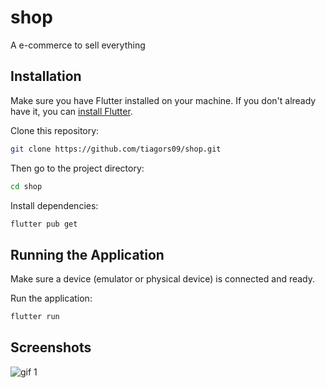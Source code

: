 # shop

A e-commerce to sell everything

## Installation

Make sure you have Flutter installed on your machine. If you don't already have it, you can [install Flutter](https://flutter.dev/docs/get-started/install).

Clone this repository:

```bash
git clone https://github.com/tiagors09/shop.git
```

Then go to the project directory:

```bash
cd shop
```

Install dependencies:

```bash
flutter pub get
```

## Running the Application

Make sure a device (emulator or physical device) is connected and ready.

Run the application:

```bash
flutter run
```

## Screenshots

![gif 1](.gifs/1.gif)
